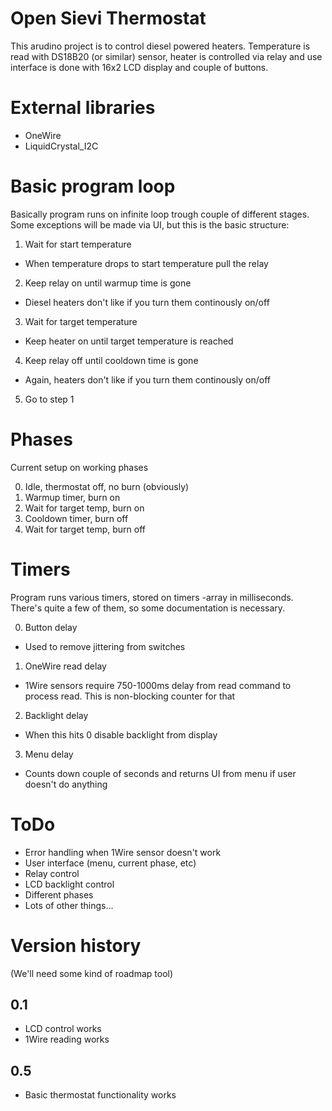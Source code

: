 # Open Sievi Thermostat

This arudino project is to control diesel powered
heaters. Temperature is read with DS18B20 (or similar) sensor, 
heater is controlled via relay and use interface is done
with 16x2 LCD display and couple of buttons.

# External libraries

- OneWire
- LiquidCrystal_I2C

# Basic program loop

Basically program runs on infinite loop trough couple of
different stages. Some exceptions will be made via UI, but
this is the basic structure:

1. Wait for start temperature
  - When temperature drops to start temperature pull the relay
2. Keep relay on until warmup time is gone
  - Diesel heaters don't like if you turn them continously on/off
3. Wait for target temperature
  - Keep heater on until target temperature is reached
4. Keep relay off until cooldown time is gone
  - Again, heaters don't like if you turn them continously on/off
5. Go to step 1

# Phases

Current setup on working phases

0. Idle, thermostat off, no burn (obviously)
1. Warmup timer, burn on
2. Wait for target temp, burn on
3. Cooldown timer, burn off
4. Wait for target temp, burn off

# Timers

Program runs various timers, stored on timers -array in milliseconds.
There's quite a few of them, so some documentation is necessary.

0. Button delay
  - Used to remove jittering from switches
1. OneWire read delay
  - 1Wire sensors require 750-1000ms delay from read command to process
    read. This is non-blocking counter for that
2. Backlight delay
  - When this hits 0 disable backlight from display
3. Menu delay
  - Counts down couple of seconds and returns UI from menu if user doesn't
    do anything
   

# ToDo

- Error handling when 1Wire sensor doesn't work
- User interface (menu, current phase, etc)
- Relay control
- LCD backlight control
- Different phases
- Lots of other things...

# Version history

(We'll need some kind of roadmap tool)

## 0.1

- LCD control works
- 1Wire reading works

## 0.5

- Basic thermostat functionality works

